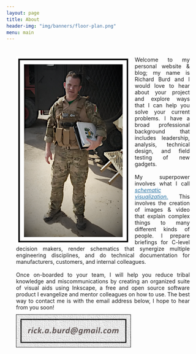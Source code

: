 ```yaml
---
layout: page
title: About
header-img: "img/banners/floor-plan.png"
menu: main
---
```


<style>
  .about-container
  {
    margin: 30px auto;
    width: 90%;
    padding: 8px;
  }

  .portrait
  {
    float: left;
    width: 300px;
    padding: 0 10px 0 0;
  }

  .email
  {
    float: left;
    width: 300px;
    padding: 10px 10px 0 0;
  }

  .about-text
  {
    text-align: justify;
  }

</style>

<body>
  <div class="about-container">
    <img class="portrait" src="/img/misc/me.png" alt="">
    <div class="about-text">
      Welcome to my personal website & blog; my name is Richard Burd and I would love to hear about your project and explore ways that I can help you solve your current problems.  I have a broad professional background that includes leadership, analysis, technical design, and field testing of new gadgets.
    </div>
    <br>
    <div class="about-text">
      My superpower involves what I call <a href="../consulting" target="blank" style="color: #2471a3 ;"><u><i>schematic visualization.</i></u></a>  This involves the creation of images & video that explain complex things to many different kinds of people.  I prepare briefings for C-level decision makers, render schematics that synergize multiple engineering disciplines,  and do technical documentation for manufacturers, customers, and internal colleagues.  
    </div>
    <br>
    <div class="about-text">
      Once on-boarded to your team, I will help you reduce tribal knowledge and miscommunications by creating an organized suite of visual aids using Inkscape, a free and open source software product I evangelize and mentor colleagues on how to use. The best way to contact me is with the email address below, I hope to hear from you soon!
    </div>
    <img class="email" src="/img/misc/email.jpg" alt="">
  </div>
</body>
